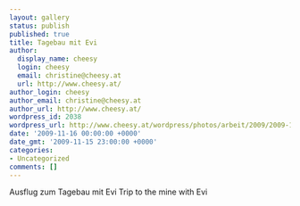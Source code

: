 ```yaml
---
layout: gallery
status: publish
published: true
title: Tagebau mit Evi
author:
  display_name: cheesy
  login: cheesy
  email: christine@cheesy.at
  url: http://www.cheesy.at/
author_login: cheesy
author_email: christine@cheesy.at
author_url: http://www.cheesy.at/
wordpress_id: 2038
wordpress_url: http://www.cheesy.at/wordpress/photos/arbeit/2009/2009-11-16/
date: '2009-11-16 00:00:00 +0000'
date_gmt: '2009-11-15 23:00:00 +0000'
categories:
- Uncategorized
comments: []
---
```

<!--:de-->Ausflug zum Tagebau mit Evi
<!--:--><!--:en-->Trip to the mine with Evi
<!--:-->
